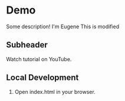 # Demo
Some description!
I'm Eugene
This is modified

## Subheader
Watch tutorial on YouTube.

## Local Development
1. Open index.html in your browser.
